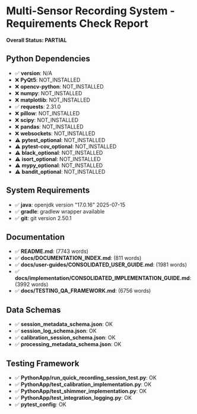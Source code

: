 # Multi-Sensor Recording System - Requirements Check Report
**Overall Status: PARTIAL**

## Python Dependencies
- ✅ **version**: N/A 
- ❌ **PyQt5**: NOT_INSTALLED 
- ❌ **opencv-python**: NOT_INSTALLED 
- ❌ **numpy**: NOT_INSTALLED 
- ❌ **matplotlib**: NOT_INSTALLED 
- ✅ **requests**: 2.31.0 
- ❌ **pillow**: NOT_INSTALLED 
- ❌ **scipy**: NOT_INSTALLED 
- ❌ **pandas**: NOT_INSTALLED 
- ❌ **websockets**: NOT_INSTALLED 
- ⚠️ **pytest_optional**: NOT_INSTALLED 
- ⚠️ **pytest-cov_optional**: NOT_INSTALLED 
- ⚠️ **black_optional**: NOT_INSTALLED 
- ⚠️ **isort_optional**: NOT_INSTALLED 
- ⚠️ **mypy_optional**: NOT_INSTALLED 
- ⚠️ **bandit_optional**: NOT_INSTALLED 

## System Requirements
- ✅ **java**: openjdk version "17.0.16" 2025-07-15 
- ✅ **gradle**: gradlew wrapper available 
- ✅ **git**: git version 2.50.1 

## Documentation
- ✅ **README.md**: (7743 words) 
- ✅ **docs/DOCUMENTATION_INDEX.md**: (811 words) 
- ✅ **docs/user-guides/CONSOLIDATED_USER_GUIDE.md**: (1981 words) 
- ✅ **docs/implementation/CONSOLIDATED_IMPLEMENTATION_GUIDE.md**: (3992 words) 
- ✅ **docs/TESTING_QA_FRAMEWORK.md**: (6756 words) 

## Data Schemas
- ✅ **session_metadata_schema.json**: OK
- ✅ **session_log_schema.json**: OK
- ✅ **calibration_session_schema.json**: OK
- ✅ **processing_metadata_schema.json**: OK

## Testing Framework
- ✅ **PythonApp/run_quick_recording_session_test.py**: OK
- ✅ **PythonApp/test_calibration_implementation.py**: OK
- ✅ **PythonApp/test_shimmer_implementation.py**: OK
- ✅ **PythonApp/test_integration_logging.py**: OK
- ✅ **pytest_config**: OK